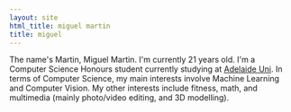 ```yaml
---
layout: site
html_title: miguel martin
title: miguel
---
```


The name's Martin, Miguel Martin. I'm currently 21 years old. I'm a Computer Science Honours student
currently studying at [Adelaide Uni](http://www.adelaide.edu.au/). In terms of Computer Science, my main interests involve Machine Learning and Computer Vision. My other interests include fitness, math, and multimedia (mainly photo/video editing, and 3D modelling).
